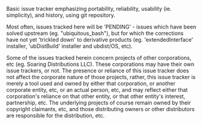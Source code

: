 
Basic issue tracker emphasizing portability, reliability, usability (ie. simplicity), and history, using git repository.

Most often, issues tracked here will be 'PENDING' - issues which have been solved upstream (eg. "ubiquitous_bash"), but for which the corrections have not yet 'trickled down' to derivative products (eg. 'extendedInterface' installer, 'ubDistBuild' installer and ubdist/OS, etc).









Some of the issues tracked herein concern projects of other corporations, etc (eg. Soaring Distributions LLC). These corporations may have their own issue trackers, or not. The presence or reliance of this issue tracker does not affect the corporate nature of those projects, rather, this issue tracker is merely a tool used and owned by either that corporation, or another corporate entity, etc, or an actual person, etc, and may reflect either that corporation's reliance on that other entity, or that other entity's interest, partnership, etc. The underlying projects of course remain owned by their copyright claimants, etc, and those distributing owners or other distributors are responsible for the distribution, etc.







